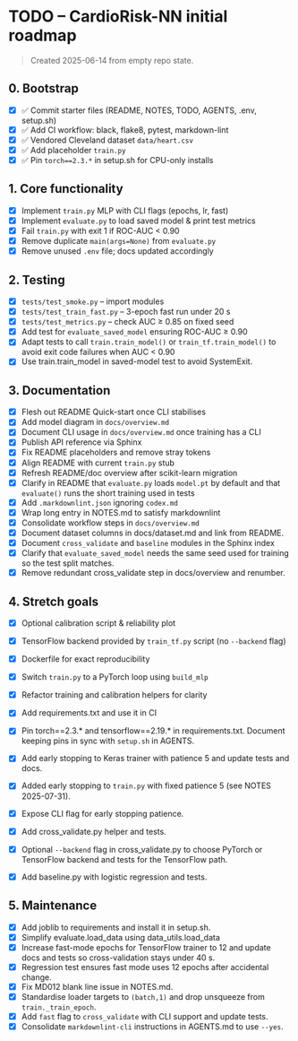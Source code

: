 # TODO – CardioRisk-NN initial roadmap

> Created 2025-06-14 from empty repo state.

## 0. Bootstrap

- [x] ✅ Commit starter files (README, NOTES, TODO, AGENTS, .env, setup.sh)
- [x] ✅ Add CI workflow: black, flake8, pytest, markdown-lint
- [x] ✅ Vendored Cleveland dataset `data/heart.csv`
- [x] ✅ Add placeholder `train.py`
- [x] ✅ Pin `torch==2.3.*` in setup.sh for CPU-only installs

## 1. Core functionality

- [x] Implement `train.py` MLP with CLI flags (epochs, lr, fast)
- [x] Implement `evaluate.py` to load saved model & print test metrics
- [x] Fail `train.py` with exit 1 if ROC-AUC < 0.90
- [x] Remove duplicate `main(args=None)` from `evaluate.py`
- [x] Remove unused `.env` file; docs updated accordingly

## 2. Testing

- [x] `tests/test_smoke.py` – import modules
- [x] `tests/test_train_fast.py` – 3-epoch fast run under 20 s
- [x] `tests/test_metrics.py` – check AUC ≥ 0.85 on fixed seed
- [x] Add test for `evaluate_saved_model` ensuring ROC-AUC ≥ 0.90
- [x] Adapt tests to call `train.train_model()` or `train_tf.train_model()`
  to avoid exit code failures when AUC < 0.90
- [x] Use train.train_model in saved-model test to avoid SystemExit.

## 3. Documentation

- [x] Flesh out README Quick-start once CLI stabilises
- [x] Add model diagram in `docs/overview.md`
- [x] Document CLI usage in `docs/overview.md` once training has a CLI
- [x] Publish API reference via Sphinx
- [x] Fix README placeholders and remove stray tokens
- [x] Align README with current `train.py` stub
- [x] Refresh README/doc overview after scikit-learn migration
- [x] Clarify in README that `evaluate.py` loads `model.pt` by default and that
  `evaluate()` runs the short training used in tests
- [x] Add `.markdownlint.json` ignoring `codex.md`
- [x] Wrap long entry in NOTES.md to satisfy markdownlint
- [x] Consolidate workflow steps in `docs/overview.md`
- [x] Document dataset columns in docs/dataset.md and link from README.
- [x] Document `cross_validate` and `baseline` modules in the Sphinx index
- [x] Clarify that `evaluate_saved_model` needs the same seed used for training
  so the test split matches.
- [x] Remove redundant cross_validate step in docs/overview and renumber.

## 4. Stretch goals

- [x] Optional calibration script & reliability plot
- [x] TensorFlow backend provided by `train_tf.py` script (no `--backend` flag)
- [x] Dockerfile for exact reproducibility
- [x] Switch `train.py` to a PyTorch loop using `build_mlp`
- [x] Refactor training and calibration helpers for clarity
- [x] Add requirements.txt and use it in CI

- [x] Pin torch==2.3.\* and tensorflow==2.19.\* in requirements.txt.
  Document keeping pins in sync with `setup.sh` in AGENTS.
- [x] Add early stopping to Keras trainer with patience 5 and update tests
  and docs.
- [x] Added early stopping to `train.py` with fixed patience 5 (see NOTES 2025-07-31).
- [x] Expose CLI flag for early stopping patience.
- [x] Add cross_validate.py helper and tests.
- [x] Optional `--backend` flag in cross_validate.py to choose PyTorch or
  TensorFlow backend and tests for the TensorFlow path.
- [x] Add baseline.py with logistic regression and tests.

## 5. Maintenance

- [x] Add joblib to requirements and install it in setup.sh.
- [x] Simplify evaluate.load_data using data_utils.load_data
- [x] Increase fast-mode epochs for TensorFlow trainer to 12 and update
  docs and tests so cross-validation stays under 40 s.
- [x] Regression test ensures fast mode uses 12 epochs after accidental change.
- [x] Fix MD012 blank line issue in NOTES.md.
- [x] Standardise loader targets to `(batch,1)` and drop unsqueeze from
  `train._train_epoch`.
- [x] Add `fast` flag to `cross_validate` with CLI support and update tests.
- [x] Consolidate `markdownlint-cli` instructions in AGENTS.md to use `--yes`.
